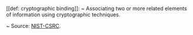 [[def: cryptographic binding]]:
~ Associating two or more related elements of information using cryptographic techniques.

~ Source: [NIST-CSRC](https://csrc.nist.gov/glossary/term/cryptographic_binding).


